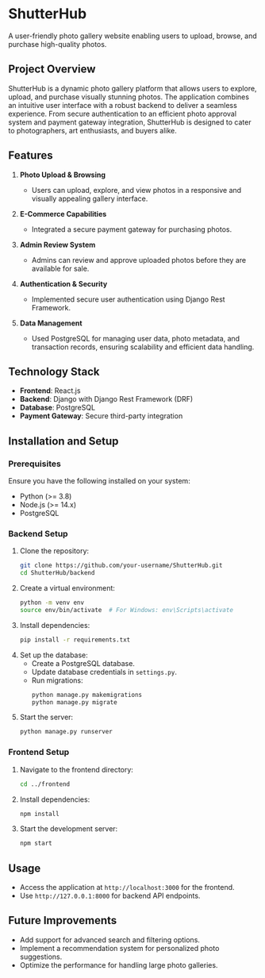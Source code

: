 # ShutterHub  

A user-friendly photo gallery website enabling users to upload, browse, and purchase high-quality photos.  

## Project Overview  
ShutterHub is a dynamic photo gallery platform that allows users to explore, upload, and purchase visually stunning photos. The application combines an intuitive user interface with a robust backend to deliver a seamless experience. From secure authentication to an efficient photo approval system and payment gateway integration, ShutterHub is designed to cater to photographers, art enthusiasts, and buyers alike.  

## Features  
1. **Photo Upload & Browsing**  
   - Users can upload, explore, and view photos in a responsive and visually appealing gallery interface.  

2. **E-Commerce Capabilities**  
   - Integrated a secure payment gateway for purchasing photos.  

3. **Admin Review System**  
   - Admins can review and approve uploaded photos before they are available for sale.  

4. **Authentication & Security**  
   - Implemented secure user authentication using Django Rest Framework.  

5. **Data Management**  
   - Used PostgreSQL for managing user data, photo metadata, and transaction records, ensuring scalability and efficient data handling.  

## Technology Stack  
- **Frontend**: React.js  
- **Backend**: Django with Django Rest Framework (DRF)  
- **Database**: PostgreSQL  
- **Payment Gateway**: Secure third-party integration  

## Installation and Setup  

### Prerequisites  
Ensure you have the following installed on your system:  
- Python (>= 3.8)  
- Node.js (>= 14.x)  
- PostgreSQL  

### Backend Setup  
1. Clone the repository:  
   ```bash
   git clone https://github.com/your-username/ShutterHub.git
   cd ShutterHub/backend
   ```  
2. Create a virtual environment:  
   ```bash
   python -m venv env
   source env/bin/activate  # For Windows: env\Scripts\activate
   ```  
3. Install dependencies:  
   ```bash
   pip install -r requirements.txt
   ```  
4. Set up the database:  
   - Create a PostgreSQL database.  
   - Update database credentials in `settings.py`.  
   - Run migrations:  
     ```bash
     python manage.py makemigrations
     python manage.py migrate
     ```  
5. Start the server:  
   ```bash
   python manage.py runserver
   ```  

### Frontend Setup  
1. Navigate to the frontend directory:  
   ```bash
   cd ../frontend
   ```  
2. Install dependencies:  
   ```bash
   npm install
   ```  
3. Start the development server:  
   ```bash
   npm start
   ```  

## Usage  
- Access the application at `http://localhost:3000` for the frontend.  
- Use `http://127.0.0.1:8000` for backend API endpoints.  

## Future Improvements  
- Add support for advanced search and filtering options.  
- Implement a recommendation system for personalized photo suggestions.  
- Optimize the performance for handling large photo galleries.  


